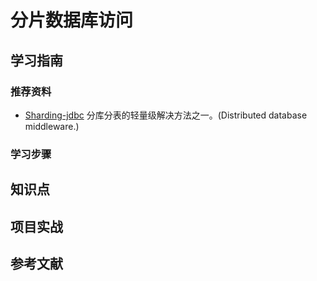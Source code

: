 # 分片数据库访问

## 学习指南

### 推荐资料

* [Sharding-jdbc](https://github.com/xianglesong/learning-javas/blob/master/lib/Sharding-jdbc.md)  分库分表的轻量级解决方法之一。(Distributed database middleware.)

### 学习步骤

## 知识点

## 项目实战

## 参考文献
